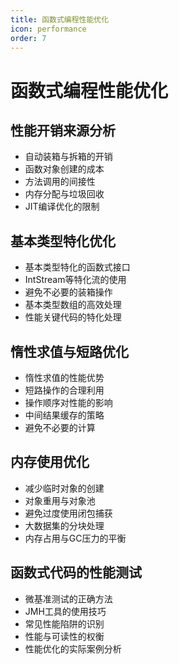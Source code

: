 ```yaml
---
title: 函数式编程性能优化
icon: performance
order: 7
---
```


# 函数式编程性能优化

## 性能开销来源分析

- 自动装箱与拆箱的开销
- 函数对象创建的成本
- 方法调用的间接性
- 内存分配与垃圾回收
- JIT编译优化的限制

## 基本类型特化优化

- 基本类型特化的函数式接口
- IntStream等特化流的使用
- 避免不必要的装箱操作
- 基本类型数组的高效处理
- 性能关键代码的特化处理

## 惰性求值与短路优化

- 惰性求值的性能优势
- 短路操作的合理利用
- 操作顺序对性能的影响
- 中间结果缓存的策略
- 避免不必要的计算

## 内存使用优化

- 减少临时对象的创建
- 对象重用与对象池
- 避免过度使用闭包捕获
- 大数据集的分块处理
- 内存占用与GC压力的平衡

## 函数式代码的性能测试

- 微基准测试的正确方法
- JMH工具的使用技巧
- 常见性能陷阱的识别
- 性能与可读性的权衡
- 性能优化的实际案例分析
